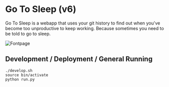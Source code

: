 # Go To Sleep (v6)

Go To Sleep is a webapp that uses your git history to find out when you've become too unproductive to keep working.  Because sometimes you need to be told to go to sleep.

![Fontpage](http://static.schlosser.io/ss/gts/frontpage.png)

## Development / Deployment / General Running

```
./develop.sh
source bin/activate
python run.py
```
